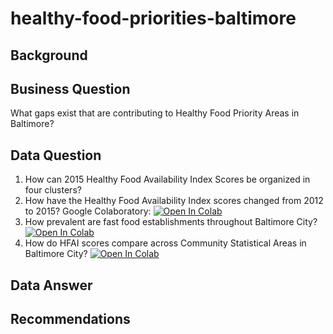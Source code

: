 # healthy-food-priorities-baltimore

## Background

## Business Question
What gaps exist that are contributing to Healthy Food Priority Areas in Baltimore?

## Data Question
1. How can 2015 Healthy Food Availability Index Scores be organized in four clusters? 
1. How have the Healthy Food Availability Index scores changed from 2012 to 2015? Google Colaboratory: [![Open In Colab](https://colab.research.google.com/assets/colab-badge.svg)](https://github.com/cshah13/healthy-food-priorities-baltimore/blob/main/HFAI_FoodIndexAnalysis.ipynb)
2. How prevalent are fast food establishments throughout Baltimore City? [![Open In Colab](https://colab.research.google.com/assets/colab-badge.svg)](https://github.com/cshah13/healthy-food-priorities-baltimore/blob/main/Fast_Food_Outlet_Density_Graph.ipynb)
3. How do HFAI scores compare across Community Statistical Areas in Baltimore City? [![Open In Colab](https://colab.research.google.com/assets/colab-badge.svg)](https://github.com/cshah13/healthy-food-priorities-baltimore/blob/main/Geospatial_Analysis_HFAI_MedHHI.ipynb)





## Data Answer

## Recommendations
